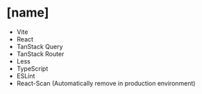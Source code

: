 # [name]

-   Vite
-   React
-   TanStack Query
-   TanStack Router
-   Less
-   TypeScript
-   ESLint
-   React-Scan (Automatically remove in production environment)
